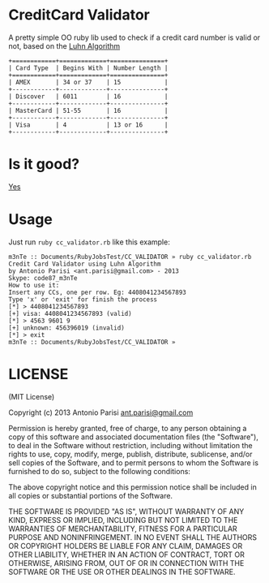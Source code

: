 CreditCard Validator
====================
A pretty simple OO ruby lib used to check if a credit card number is valid or not, based on the [Luhn Algorithm](http://en.wikipedia.org/wiki/Luhn_algorithm)

```
+============+=============+===============+
| Card Type  | Begins With | Number Length |
+============+=============+===============+
| AMEX       | 34 or 37    | 15            |
+------------+-------------+---------------+
| Discover   | 6011        | 16            |
+------------+-------------+---------------+
| MasterCard | 51-55       | 16            |
+------------+-------------+---------------+
| Visa       | 4           | 13 or 16      |
+------------+-------------+---------------+
```

Is it good?
====================
[Yes](https://news.ycombinator.com/item?id=3067434)

Usage
====================
Just run `ruby cc_validator.rb` like this example:

```
m3nTe :: Documents/RubyJobsTest/CC_VALIDATOR » ruby cc_validator.rb
Credit Card Validator using Luhn Algorithm
by Antonio Parisi <ant.parisi@gmail.com> - 2013
Skype: code87_m3nTe
How to use it:
Insert any CCs, one per row. Eg: 4408041234567893
Type 'x' or 'exit' for finish the process
[*] > 4408041234567893
[+] visa: 4408041234567893 (valid)
[*] > 4563 9601 9
[+] unknown: 456396019 (invalid)
[*] > exit
m3nTe :: Documents/RubyJobsTest/CC_VALIDATOR »
```

LICENSE
====================
(MIT License)

Copyright (c) 2013 Antonio Parisi ant.parisi@gmail.com

Permission is hereby granted, free of charge, to any person obtaining a copy of this software and associated documentation files (the "Software"), to deal in the Software without restriction, including without limitation the rights to use, copy, modify, merge, publish, distribute, sublicense, and/or sell copies of the Software, and to permit persons to whom the Software is furnished to do so, subject to the following conditions:

The above copyright notice and this permission notice shall be included in all copies or substantial portions of the Software.

THE SOFTWARE IS PROVIDED "AS IS", WITHOUT WARRANTY OF ANY KIND, EXPRESS OR IMPLIED, INCLUDING BUT NOT LIMITED TO THE WARRANTIES OF MERCHANTABILITY, FITNESS FOR A PARTICULAR PURPOSE AND NONINFRINGEMENT. IN NO EVENT SHALL THE AUTHORS OR COPYRIGHT HOLDERS BE LIABLE FOR ANY CLAIM, DAMAGES OR OTHER LIABILITY, WHETHER IN AN ACTION OF CONTRACT, TORT OR OTHERWISE, ARISING FROM, OUT OF OR IN CONNECTION WITH THE SOFTWARE OR THE USE OR OTHER DEALINGS IN THE SOFTWARE.
